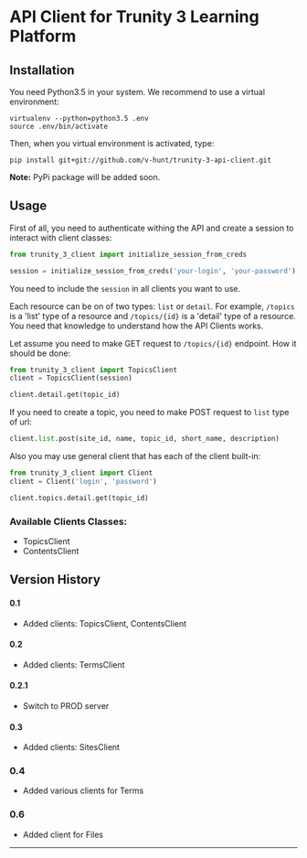 # API Client for Trunity 3 Learning Platform

## Installation
You need Python3.5 in your system. We recommend to use a virtual environment:
```
virtualenv --python=python3.5 .env
source .env/bin/activate
```

Then, when you virtual environment is activated, type:
```
pip install git+git://github.com/v-hunt/trunity-3-api-client.git
```

**Note:** PyPi package will be added soon.


## Usage

First of all, you need to authenticate withing the API
and create a session to interact with client classes:
```python
from trunity_3_client import initialize_session_from_creds

session = initialize_session_from_creds('your-login', 'your-password')
```
You need to include the `session` in all clients you want to use.


Each resource can be on of two types: `list` or `detail`.
For example, `/topics` is a 'list' type of a resource and
`/topics/{id}` is a 'detail' type of a resource. You need that
knowledge to understand how the API Clients works.

Let assume you need to make GET request to `/topics/{id}` endpoint.
How it should be done:
```python
from trunity_3_client import TopicsClient
client = TopicsClient(session)

client.detail.get(topic_id)
```


If you need to create a topic, you need to make POST request
to `list` type of url:

```python
client.list.post(site_id, name, topic_id, short_name, description)
```

Also you may use general client that has each of the client built-in:
```python
from trunity_3_client import Client
client = Client('login', 'password')

client.topics.detail.get(topic_id)
```

### Available Clients Classes:
- TopicsClient
- ContentsClient

## Version History

#### 0.1
- Added clients: TopicsClient, ContentsClient

#### 0.2
- Added clients: TermsClient

#### 0.2.1
- Switch to PROD server

#### 0.3
- Added clients: SitesClient

### 0.4
- Added various clients for Terms

### 0.6
- Added client for Files
--------------------------------------------------